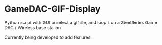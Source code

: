 # GameDAC-GIF-Display
Python script with GUI to select a gif file, and loop it on a SteelSeries Game DAC / Wireless base station

Currently being developed to add features!

